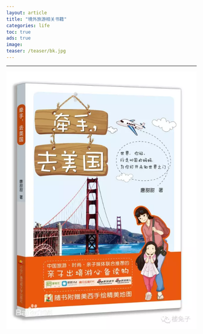 ```yaml
---
layout: article
title: "境外旅游相关书籍"
categories: life
toc: true
ads: true
image:
teaser: /teaser/bk.jpg
---
```


---



![df](https://github.com/storage201602/storage201602/blob/master/myhome2016/_posts/life/2016-11-25-20161125093011life.md/mmexport1480037291649.webp?raw=true)


